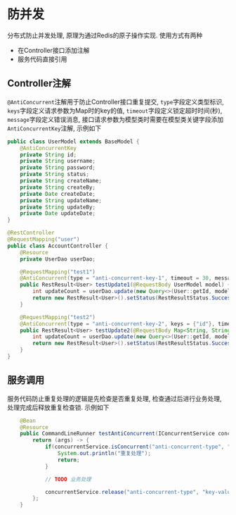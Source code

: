 # 防并发

分布式防止并发处理, 原理为通过Redis的原子操作实现. 使用方式有两种
 * 在Controller接口添加注解
 * 服务代码直接引用

## Controller注解

`@AntiConcurrent`注解用于防止Controller接口重复提交, `type`字段定义类型标识, `keys`字段定义请求参数为Map时的key的值, `timeout`字段定义锁定超时时间(秒), `message`字段定义错误消息, 接口请求参数为模型类时需要在模型类关键字段添加`AntiConcurrentKey`注解, 示例如下
```java
public class UserModel extends BaseModel {
    @AntiConcurrentKey
    private String id;
    private String username;
    private String password;
    private String status;
    private String createName;
    private String createBy;
    private Date createDate;
    private String updateName;
    private String updateBy;
    private Date updateDate;
}

@RestController
@RequestMapping("user")
public class AccountController {
    @Resource
    private UserDao userDao;

    @RequestMapping("test1")
    @AntiConcurrent(type = "anti-concurrent-key-1", timeout = 30, message = "重复提交, 请稍后重试")
    public RestResult<User> testUpdate1(@RequestBody UserModel model) {
        int updateCount = userDao.update(new Query<>(User::getId, model.getId()).set(User::setUpdateDate, new Date()));
        return new RestResult<User>().setStatus(RestResultStatus.Success).setMessage("" + updateCount);
    }

    @RequestMapping("test2")
    @AntiConcurrent(type = "anti-concurrent-key-2", keys = {"id"}, timeout = 30, message = "重复提交, 请稍后重试")
    public RestResult<User> testUpdate2(@RequestBody Map<String, String> model) {
        int updateCount = userDao.update(new Query<>(User::getId, model.get("id")).set(User::setUpdateDate, new Date()));
        return new RestResult<User>().setStatus(RestResultStatus.Success).setMessage("" + updateCount);
    }
}
```

## 服务调用

服务代码防止重复处理的逻辑是先检查是否重复处理, 检查通过后进行业务处理, 处理完成后释放重复检查锁. 示例如下

```java
    @Bean
    @Resource
    public CommandLineRunner testAntiConcurrent(IConcurrentService concurrentService) {
        return (args) -> {
            if(concurrentService.isConcurrent("anti-concurrent-type", "key-value", 30)) {
                System.out.println("重复处理");
                return;
            }

            // TODO 业务处理

            concurrentService.release("anti-concurrent-type", "key-value");
        };
    }
```
